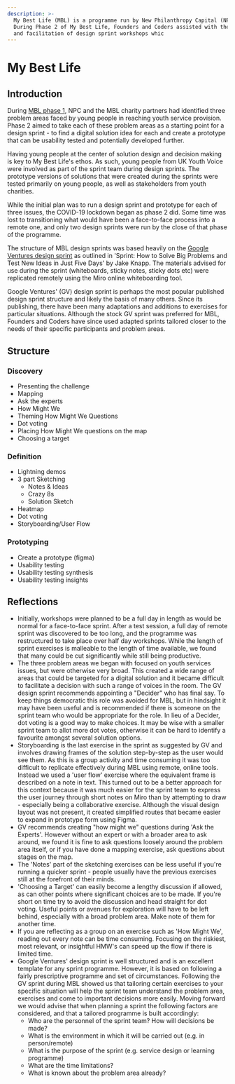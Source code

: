```yaml
---
description: >-
  My Best Life (MBL) is a programme run by New Philanthropy Capital (NPC).
  During Phase 2 of My Best Life, Founders and Coders assisted with the creation
  and facilitation of design sprint workshops whic
---
```


# My Best Life

## Introduction

During [MBL phase 1](https://www.thinknpc.org/blog/my-best-life/), NPC and the MBL charity partners had identified three problem areas faced by young people in reaching youth service provision. Phase 2 aimed to take each of these problem areas as a starting point for a design sprint - to find a digital solution idea for each and create a prototype that can be usability tested and potentially developed further.

Having young people at the center of solution design and decision making is key to My Best Life's ethos. As such, young people from UK Youth Voice were involved as part of the sprint team during design sprints. The prototype versions of solutions that were created during the sprints were tested primarily on young people, as well as stakeholders from youth charities.

While the initial plan was to run a design sprint and prototype for each of three issues, the COVID-19 lockdown began as phase 2 did. Some time was lost to transitioning what would have been a face-to-face process into a remote one, and only two design sprints were run by the close of that phase of the programme.

The structure of MBL design sprints was based heavily on the [Google Ventures design sprint](https://www.thesprintbook.com/how) as outlined in 'Sprint: How to Solve Big Problems and Test New Ideas in Just Five Days' by Jake Knapp. The materials advised for use during the sprint \(whiteboards, sticky notes, sticky dots etc\) were replicated remotely using the Miro online whiteboarding tool.

Google Ventures' \(GV\) design sprint is perhaps the most popular published design sprint structure and likely the basis of many others. Since its publishing, there have been many adaptations and additions to exercises for particular situations. Although the stock GV sprint was preferred for MBL, Founders and Coders have since used adapted sprints tailored closer to the needs of their specific participants and problem areas.

## Structure

### Discovery

* Presenting the challenge
* Mapping
* Ask the experts
* How Might We
* Theming How Might We Questions
* Dot voting
* Placing How Might We questions on the map
* Choosing a target

### Definition

* Lightning demos
* 3 part Sketching
  * Notes & Ideas
  * Crazy 8s
  * Solution Sketch
* Heatmap
* Dot voting
* Storyboarding/User Flow

### Prototyping

* Create a prototype \(figma\)
* Usability testing
* Usability testing synthesis
* Usability testing insights

## Reflections

* Initially, workshops were planned to be a full day in length as would be normal for a face-to-face sprint. After a test session, a full day of remote sprint was discovered to be too long, and the programme was restructured to take place over half day workshops. While the length of sprint exercises is malleable to the length of time available, we found that many could be cut significantly while still being productive.
* The three problem areas we began with focused on youth services issues, but were otherwise very broad. This created a wide range of areas that could be targeted for a digital solution and it became difficult to facilitate a decision with such a range of voices in the room. The GV design sprint recommends appointing a "Decider" who has final say. To keep things democratic this role was avoided for MBL, but in hindsight it may have been useful and is recommended if there is someone on the sprint team who would be appropriate for the role. In lieu of a Decider, dot voting is a good way to make choices. It may be wise with a smaller sprint team to allot more dot votes, otherwise it can be hard to identify a favourite amongst several solution options.
* Storyboarding is the last exercise in the sprint as suggested by GV and involves drawing frames of the solution step-by-step as the user would see them. As this is a group activity and time consuming it was too difficult to replicate effectively during MBL using remote, online tools. Instead we used a 'user flow' exercise where the equivalent frame is described on a note in text. This turned out to be a better approach for this context because it was much easier for the sprint team to express the user journey through short notes on Miro than by attempting to draw - especially being a collaborative exercise. Although the visual design layout was not present, it created simplified routes that became easier to expand in prototype form using Figma.
* GV recommends creating "how might we" questions during 'Ask the Experts'. However without an expert or with a broader area to ask around, we found it is fine to ask questions loosely around the problem area itself, or if you have done a mapping exercise, ask questions about stages on the map.
* The 'Notes' part of the sketching exercises can be less useful if you're running a quicker sprint - people usually have the previous exercises still at the forefront of their minds.
* 'Choosing a Target' can easily become a lengthy discussion if allowed, as can other points where significant choices are to be made. If you're short on time try to avoid the discussion and head straight for dot voting. Useful points or avenues for exploration will have to be left behind, especially with a broad problem area. Make note of them for another time.
* If you are reflecting as a group on an exercise such as 'How Might We', reading out every note can be time consuming. Focusing on the riskiest, most relevant, or insightful HMW's can speed up the flow if there is limited time.
* Google Ventures' design sprint is well structured and is an excellent template for any sprint programme. However, it is based on following a fairly prescriptive programme and set of circumstances. Following the GV sprint during MBL showed us that tailoring certain exercises to your specific situation will help the sprint team understand the problem area, exercises and come to important decisions more easily. Moving forward we would advise that when planning a sprint the following factors are considered, and that a tailored programme is built accordingly:
  * Who are the personnel of the sprint team? How will decisions be made?
  * What is the environment in which it will be carried out \(e.g. in person/remote\)
  * What is the purpose of the sprint \(e.g. service design or learning programme\)
  * What are the time limitations?
  * What is known about the problem area already?

